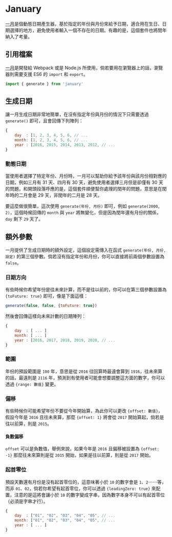 # January
[一月](https://github.com/TeaMeow/January)是個動態日期產生器，基於指定的年份與月份來給予日期，適合用在生日、日期選擇的地方，避免使用者輸入一個不存在的日期。有趣的是，這個套件也將閏年納入了考量。

## 引用檔案

[一月](https://github.com/TeaMeow/January)是開發給 Webpack 或是 Node.js 所使用，倘若要用在瀏覽器上的話，瀏覽器則需要支援 ES6 的 `import` 和 `export`。

```js
import { generate } from 'january'
```

## 生成日期

讓一月生成日期非常地簡單，在沒有指定年份與月份的情況下只需要透過 `generate()` 即可，且會回傳下列陣列：

```js
{
    day  : [1, 2, 3, 4, 5, 6, // ...
    month: [1, 2, 3, 4, 5, 6, // ...
    year : [2016, 2015, 2014, 2013, 2012, // ...
}
```

### 動態日期

當使用者選擇了特定年份、月份時，一月可以幫助你給予該年份與該月份相對應的日期，例如三月有 31 天、四月有 30 天，避免使用者選擇三月但是卻僅有 30 天的問題，和開頭段落呼應的是，這個套件順便幫你處理的閏年的問題，意思是在閏年時的二月會是 29 天，非閏年的二月是 28 天。

要這麼做很簡單，這次使用 `generate(年份, 月份)` 即可，例如 `generate(2000, 2)`，這個時候回傳的 `month` 與 `year` 將無變化，但是因為閏年還有月份的關係，`day` 剩下 `29` 天了。

## 額外參數

一月提供了生成日期時的額外設定，這個設定需傳入在函式 `generate(年份, 月份, 設定)` 的第三個參數。倘若沒有指定年份和月份，你可以直接將前兩個參數設置為 `false`。

### 日期方向

有些時候你希望年份是往未來計算，而不是往以前的，你可以在第三個參數設置為 `{toFuture: true}` 即可，像是下面這樣：

```js
generate(false, false, {toFuture: true})
```

然後會回傳這樣向未來計數的日期陣列：

```js
{
    day  : [ ... ]
    month: [ ... ]
    year : [2016, 2017, 2018, 2019, 2020, // ...
}
```

### 範圍

年份的預設範圍是 `100` 年，意思是從 `2016` 往回算時最遠會算到 `1916`，往未來算的話，最遠則是 `2116` 年，預測到有使用者可能會想要調整這方面的數字，你可以透過 `{range: 數值}` 變更。

### 偏移

有些時候你可能希望年份不要從今年開始算，為此你可以更改 `{offset: 數值}`，假設今年是 `2016` 且往未來算，那麼 `{offset: 1}` 將會從 `2017` 開始算起，倘若是往以前算，則是 `2015`。

#### 負數偏移

`offset` 可以是負數值，舉例來說，如果今年是 `2016` 且偏移被設置為 `{offset: -1}` 那麼往未來算則是從 `2015` 開始，如果是往以前算，則是從 `2017` 開始。

### 起首零位

預設天數還有月份是沒有起首零位的，這意味著小於 `10` 的數字會是 `1`、`2`⋯⋯等，而非 `01`、`02`，倘若你希望有起首零位，你可以透過 `{leadingZero: true}` 來配置，注意的是這將會讓小於 `10` 的數字變成字串，因為數字本身不可以有起首零位（必須是字串才行）。

```js
{
    day  : ["01", "02", "03", "04", "05", // ...
    month: ["01", "02", "03", "04", "05", // ...
    year : [ ... ]
}
```
